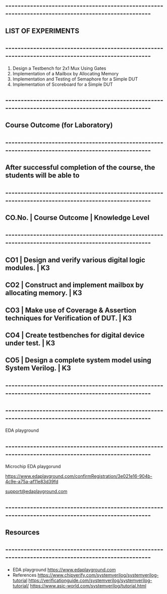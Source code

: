 ## --------------------------------------------------------------------------------------------------
## LIST OF EXPERIMENTS
## --------------------------------------------------------------------------------------------------
   1. Design a Testbench for 2x1 Mux Using Gates
   2. Implementation of a Mailbox by Allocating Memory
   3. Implementation and Testing of Semaphore for a Simple DUT
   4. Implementation of Scoreboard for a Simple DUT

## --------------------------------------------------------------------------------------------------
## Course Outcome (for Laboratory)
## --------------------------------------------------------------------------------------------------

## After successful completion of the course, the students will be able to
## --------------------------------------------------------------------------------------------------
## CO.No. | Course Outcome                                                        | Knowledge Level
## --------------------------------------------------------------------------------------------------
## CO1    | Design and verify various digital logic modules.                      | K3
## CO2    | Construct and implement mailbox by allocating memory.                 | K3
## CO3    | Make use of Coverage & Assertion techniques for Verification of DUT.  | K3
## CO4    | Create testbenches for digital device under test.                     | K3
## CO5    | Design a complete system model using System Verilog.                  | K3
## --------------------------------------------------------------------------------------------------


## --------------------------------------------------------------------------------------------------
EDA playground 
## --------------------------------------------------------------------------------------------------


Microchip EDA playgorund

https://www.edaplayground.com/confirmRegistration/3e021e16-904b-4c9e-a75a-af11e83d39fd

support@edaplayground.com

## --------------------------------------------------------------------------------------------------
## Resources
## --------------------------------------------------------------------------------------------------
- EDA playground 
      https://www.edaplayground.com
- References
      https://www.chipverify.com/systemverilog/systemverilog-tutorial
      https://verificationguide.com/systemverilog/systemverilog-tutorial/
      https://www.asic-world.com/systemverilog/tutorial.html
